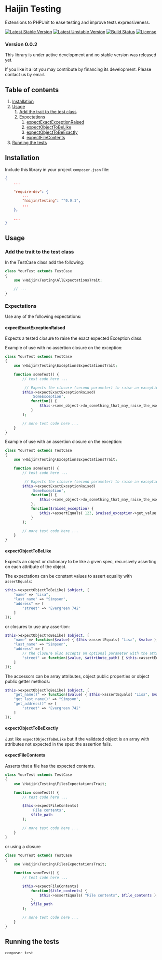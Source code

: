 # Haijin Testing

Extensions to PHPUnit to ease testing and improve tests expressiveness.

[![Latest Stable Version](https://poser.pugx.org/haijin/testing/version)](https://packagist.org/packages/haijin/testing)
[![Latest Unstable Version](https://poser.pugx.org/haijin/testing/v/unstable)](https://packagist.org/packages/haijin/testing)
[![Build Status](https://travis-ci.com/haijin-development/php-testing.svg?branch=v0.0.2)](https://travis-ci.com/haijin-development/php-testing)
[![License](https://poser.pugx.org/haijin/testing/license)](https://packagist.org/packages/haijin/testing)

### Version 0.0.2

This library is under active development and no stable version was released yet.

If you like it a lot you may contribute by financing its development. Please contact us by email.

## Table of contents

1. [Installation](#c-1)
2. [Usage](#c-2)
    1. [Add the trait to the test class](#c-2-1)
    2. [Expectations](#c-2-2)
        1. [expectExactExceptionRaised](#c-2-2-1)
        2. [expectObjectToBeLike](#c-2-2-2)
        3. [expectObjectToBeExactly](#c-2-2-3)
        4. [expectFileContents](#c-2-2-4)
3. [Running the tests](#c-3)

<a name="c-1"></a>
## Installation

Include this library in your project `composer.json` file:

```json
{
    ...

    "require-dev": {
        ...
        "haijin/testing": "^0.0.1",
        ...
    },

    ...
}
```
<a name="c-2"></a>
## Usage

<a name="c-2-1"></a>
### Add the trait to the test class

In the TestCase class add the following:

```php
class YourTest extends TestCase
{
    use \Haijin\Testing\AllExpectationsTrait;

    // ...
}
```

<a name="c-2-2"></a>
### Expectations

Use any of the following expectations:

<a name="c-2-2-1"></a>
#### expectExactExceptionRaised

Expects a tested closure to raise the exact  expected Exception class.

Example of use with no assertion closure on the exception:

```php
class YourTest extends TestCase
{
    use \Haijin\Testing\ExceptionsExpectationsTrait;

    function someTest() {
        // test code here ...

         // Expects the closure (second parameter) to raise an exception named SomeException.
        $this->expectExactExceptionRaised(
            'SomeException',
            function() {
                $this->some_object->do_something_that_may_raise_the_exception();
            }
        );

        // more test code here ...
    }
}
```

Example of use with an assertion closure on the exception:

```php
class YourTest extends TestCase
{
    use \Haijin\Testing\ExceptionsExpectationsTrait;

    function someTest() {
        // test code here ...

         // Expects the closure (second parameter) to raise an exception named SomeException.
        $this->expectExactExceptionRaised(
            'SomeException',
            function() {
                $this->some_object->do_something_that_may_raise_the_exception();
            },
            function($raised_exception) {
                $this->assertEquals( 123, $raised_exception->get_value() );
            }
        );

        // more test code here ...
    }
}
```

<a name="c-2-2-2"></a>
#### expectObjectToBeLike

Expects an object or dictionary to be like a given spec, recursively asserting on each attribute of the object.


The expectations can be constant values to assert equality with `assertEquals`:

```php
$this->expectObjectToBeLike( $object, [
    "name" => "Lisa",
    "last_name" => "Simpson",
    "address" => [
        "street" => "Evergreen 742"
    ]
]);
```

or closures to use any assertion:

```php
$this->expectObjectToBeLike( $object, [
    "name" => function($value) { $this->assertEquals( "Lisa", $value ); },
    "last_name" => "Simpson",
    "address" => [
        // the closure also accepts an optional parameter with the attribute path:
        "street" => function($value, $attribute_path) { $this->assertEquals( "Evergreen 742", $value ); }
    ]
]);
```

The accessors can be array attributes, object public properties or object public getter methods:

```php
$this->expectObjectToBeLike( $object, [
    "get_name()" => function($value) { $this->assertEquals( "Lisa", $value ); },
    "get_last_name()" => "Simpson",
    "get_address()" => [
        "street" => "Evergreen 742"
    ]
]);
```

<a name="c-2-2-3"></a>
#### expectObjectToBeExactly


Just like `expectObjectToBeLike` but if the validated object is an array with attributes not expected in the spec the assertion fails.

<a name="c-2-2-4"></a>
#### expectFileContents

Asserts that a file has the expected contents.

```php
class YourTest extends TestCase
{
    use \Haijin\Testing\FilesExpectationsTrait;

    function someTest() {
        // test code here ...

        $this->expectFileContents(
            'File contents',
            $file_path
        );

        // more test code here ...
    }
}
```

or using a closure

```php
class YourTest extends TestCase
{
    use \Haijin\Testing\FilesExpectationsTrait;

    function someTest() {
        // test code here ...

        $this->expectFileContents(
            function($file_contents) {
                $this->assertEquals( "File contents", $file_contents );
            },
            $file_path
        );

        // more test code here ...
    }
}
```

<a name="c-3"></a>
## Running the tests

```
composer test
```